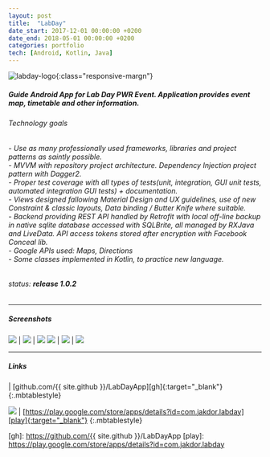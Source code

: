 ```yaml
---
layout: post
title:  "LabDay"
date_start: 2017-12-01 00:00:00 +0200 
date_end: 2018-05-01 00:00:00 +0200
categories: portfolio
tech: [Android, Kotlin, Java]
---
```

![labday-logo](/assets/portfolio/labday_baner.png){:class="responsive-margn"}

##### Guide Android App for Lab Day PWR Event. Application provides event map, timetable and other information.

###### Technology goals
###### - Use as many professionally used frameworks, libraries and project patterns as saintly possible. <br> - MVVM with repository project architecture. Dependency Injection project pattern with Dagger2. <br> - Proper test coverage with all types of tests(unit, integration, GUI unit tests, automated integration GUI tests) + documentation. <br> - Views designed fallowing Material Design and UX guidelines, use of new Constraint & classic layouts, Data binding / Butter Knife where suitable. <br> - Backend providing REST API handled by Retrofit with local off-line backup in native sqlite database accessed with SQLBrite, all managed by RXJava and LiveData. API access tokens stored after encryption with Facebook Conceal lib. <br> - Google APIs used: Maps, Directions <br> - Some classes implemented in Kotlin, to practice new language.

###### status: **release 1.0.2**

---
##### Screenshots

![](/assets/portfolio/labday1.png)  |  ![](/assets/portfolio/labday2.png) | ![](/assets/portfolio/labday3.png)
![](/assets/portfolio/labday4.png)  |  ![](/assets/portfolio/labday5.png) | ![](/assets/portfolio/labday6.png)

---
##### Links

<a href="https://github.com/{{ site.github }}/LabDayApp" target="_blank"><i class="fa fa-github fa-3x" style="color: black"></i></a> | [github.com/{{ site.github }}/LabDayApp][gh]{:target="_blank"}
{:.mbtablestyle}

<a href="https://play.google.com/store/apps/details?id=com.jakdor.labday" target="_blank"><img src="/assets/playstore.png"></a> | [https://play.google.com/store/apps/details?id=com.jakdor.labday][play]{:target="_blank"}
{:.mbtablestyle}

[//]: links:
[gh]: https://github.com/{{ site.github }}/LabDayApp
[play]: https://play.google.com/store/apps/details?id=com.jakdor.labday
